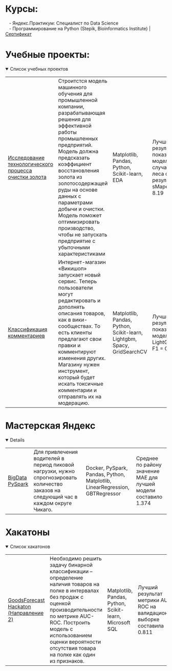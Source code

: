<!--# Мое резюме:
-
-->
# Курсы:
<a>&nbsp;&nbsp;&nbsp;- Яндекс.Практикум: Специалист по Data Science</a> <br>
&nbsp;&nbsp;&nbsp;- Программирование на Python (Stepik, Bioinformatics Institute) | <a href='https://github.com/mr-lexx/cert/blob/main/stepik-certificate-67-bdb2266.pdf'>Сертификат</a>




# Учебные проекты:
<details open>
  <summary>Список учебных проектов</summary>
<table>
<tr>
  <td><a href='https://github.com/mr-lexx/Yandex_Practicum/tree/main/Gold%20recovery%20coefficient'>Исследование технологического процесса очистки золота</a></td>
  <td>Строитстся модель машинного обучения для промышленной компании, разрабатывающая решения для эффективной работы промышленных предприятий. Модель должна предсказать коэффициент восстановления золота из золотосодержащей руды на основе данных с параметрами добычи и очистки. Модель поможет оптимизировать производство, чтобы не запускать предприятие с убыточными характеристиками</td>
  <td>Matplotlib, Pandas, Python, Scikit-learn, EDA</td>
  <td>Лучший результат показала модель случайного леса с результатом<br> sMape = 8.19</td>
</tr>
<tr>
  <td><a href='https://github.com/mr-lexx/Yandex_Practicum/tree/main/Toxic_words'>Классификация комментариев</a></td>
  <td>Интернет-магазин «Викишоп» запускает новый сервис. Теперь пользователи могут редактировать и дополнять описания товаров, как в вики-сообществах. То есть клиенты предлагают свои правки и комментируют изменения других. Магазину нужен инструмент, который будет искать токсичные комментарии и отправлять их на модерацию. </td>
  <td>Matplotlib, Pandas, Python, Scikit-learn, Lightgbm, Spacy, GridSearchCV</td>
  <td>Лучший результат показала модель LightGBM:<br> F1 =  0.78</td>
</tr>


</table>
</details>

# Мастерская Яндекс
<details open>
<table>
<tr>
  <td><a href='https://github.com/mr-lexx/New_York_taxi'>BigData PySpark</a></td>
  <td>Для привлечения водителей в период пиковой нагрузки, нужно спрогнозировать количество заказов на следующий час в каждом округе Чикаго.</td>
  <td>Docker, PySpark, Pandas, Python, Matplotlib, LinearRegression, GBTRegressor</td>
  <td>Среднее по району значение MAE для лучшей модели составило 1.374</td>
</tr>
</table>
</details>

# Хакатоны
<details open>
  <summary>Список хакатонов</summary>
<table>
<tr>
  <td><a href='https://github.com/mr-lexx/GoodsForecast-Hackaton-OSA-2'>GoodsForecast Hackaton (Направление 2)</a></td>
  <td>Необходимо решить задачу бинарной классификации – определение наличия товаров на полке в интервалах без продаж с оценкой производительности по метрике AUC-ROC. Построить модель
с использованием оценки вероятности отсутствия товара на полке как один 
из признаков.</td>
  <td>Matplotlib, Pandas, Python, Scikit-learn, Microsoft SQL</td>
  <td>Лучший результат метрики AUC-ROC на валидационной выборке составила 0.811</td>
</tr>
</table>
</details>

